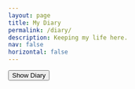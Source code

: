 ```yaml
---
layout: page
title: My Diary
permalink: /diary/
description: Keeping my life here.
nav: false
horizontal: false
---
```


<head>
  <script src="https://code.jquery.com/jquery-3.6.0.min.js"></script>

  <script>
    $(document).ready(function() {
        $("#diary-password-form").submit(function(e) {
            e.preventDefault();
            var password = $("#diary-password-input").val();
            if (password === "1234657890") {
                $("#diary-content").show();
            } else {
                alert("Incorrect password!");
            }
        });
    });
  </script>

  <script>
    function showContent() {
    var password = prompt("Please enter password:");
    if (password === "1234657890") {
        $("#diary-content").show();
    } else {
        alert("Incorrect password!");
    }
    }
  </script>

</head>


<div id="diary-content" style="display: none;">

<h2>16 -- 22岁，在中国</h2>

<ul>
    <li><a href="/my_diaries/love_stories_china/引言.md">引言</a></li>
    <li><a href="/my_diaries/love_stories_china/第0篇_张蕴之.md">第0篇：张蕴之</a></li>
    <li><a href="/my_diaries/love_stories_china/第1篇_陈钰琳.md">第1篇：陈钰琳</a></li>
    <li><a href="/my_diaries/love_stories_china/第2篇_崔怡丹.md">第2篇：崔怡丹</a></li>
    <li><a href="/my_diaries/love_stories_china/第3篇_陆祎琳.md">第3篇：陆祎琳</a></li>
    <li><a href="/my_diaries/love_stories_china/第4篇_吴嘉鑫.md">第4篇：吴嘉鑫</a></li>
    <li><a href="/my_diaries/love_stories_china/第5篇_靳梦楚.md">第5篇：靳梦楚</a></li>
    <li><a href="/my_diaries/love_stories_china/番外篇.md">番外篇</a></li>
</ul>

<h2>22 -- Present, USA</h2>

</div>

<button onclick="showContent()">Show Diary</button>